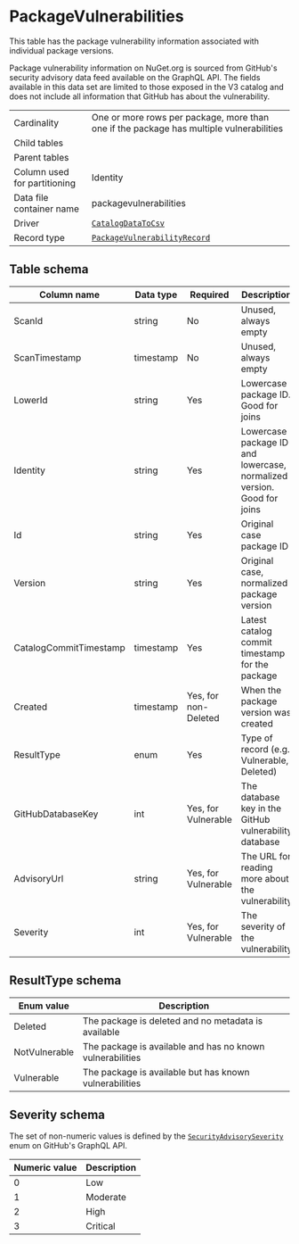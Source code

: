 # PackageVulnerabilities

This table has the package vulnerability information associated with individual package versions.

Package vulnerability information on NuGet.org is sourced from GitHub's security advisory data feed available on the GraphQL API. The fields available in this data set are limited to those exposed in the V3 catalog and does not include all information that GitHub has about the vulnerability.

|                              |                                                                                                                           |
| ---------------------------- | ------------------------------------------------------------------------------------------------------------------------- |
| Cardinality                  | One or more rows per package, more than one if the package has multiple vulnerabilities                                   |
| Child tables                 |                                                                                                                           |
| Parent tables                |                                                                                                                           |
| Column used for partitioning | Identity                                                                                                                  |
| Data file container name     | packagevulnerabilities                                                                                                    |
| Driver                       | [`CatalogDataToCsv`](../drivers/CatalogDataToCsv.md)                                                                      |
| Record type                  | [`PackageVulnerabilityRecord`](../../src/Worker.Logic/CatalogScan/Drivers/CatalogDataToCsv/PackageVulnerabilityRecord.cs) |

## Table schema

| Column name            | Data type | Required             | Description                                                            |
| ---------------------- | --------- | -------------------- | ---------------------------------------------------------------------- |
| ScanId                 | string    | No                   | Unused, always empty                                                   |
| ScanTimestamp          | timestamp | No                   | Unused, always empty                                                   |
| LowerId                | string    | Yes                  | Lowercase package ID. Good for joins                                   |
| Identity               | string    | Yes                  | Lowercase package ID and lowercase, normalized version. Good for joins |
| Id                     | string    | Yes                  | Original case package ID                                               |
| Version                | string    | Yes                  | Original case, normalized package version                              |
| CatalogCommitTimestamp | timestamp | Yes                  | Latest catalog commit timestamp for the package                        |
| Created                | timestamp | Yes, for non-Deleted | When the package version was created                                   |
| ResultType             | enum      | Yes                  | Type of record (e.g. Vulnerable, Deleted)                              |
| GitHubDatabaseKey      | int       | Yes, for Vulnerable  | The database key in the GitHub vulnerability database                  |
| AdvisoryUrl            | string    | Yes, for Vulnerable  | The URL for reading more about the vulnerability                       |
| Severity               | int       | Yes, for Vulnerable  | The severity of the vulnerability                                      |

## ResultType schema

| Enum value    | Description                                               |
| ------------- | --------------------------------------------------------- |
| Deleted       | The package is deleted and no metadata is available       |
| NotVulnerable | The package is available and has no known vulnerabilities |
| Vulnerable    | The package is available but has known vulnerabilities    |

## Severity schema

The set of non-numeric values is defined by the [`SecurityAdvisorySeverity`](https://docs.github.com/en/graphql/reference/enums#securityadvisoryseverity) enum on GitHub's GraphQL API.

| Numeric value | Description |
| ------------- | ----------- |
| 0             | Low         |
| 1             | Moderate    |
| 2             | High        |
| 3             | Critical    |

